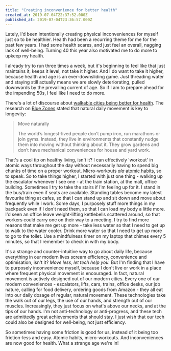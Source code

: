 ```yaml
---
title: "Creating inconvenience for better health"
created_at: 2019-07-04T22:37:52.000Z
published_at: 2019-07-04T23:36:57.000Z
---
```

Lately, I'd been intentionally creating physical inconveniences for myself just so to be healthier. Health had been a recurring theme for me for the past few years. I had some health scares, and just feel an overall, nagging lack of well-being. Turning 40 this year also motivated me to do more to upkeep my health.  

  

I already try to run three times a week, but it's beginning to feel like that just maintains it, keeps it level, not take it higher. And I do want to take it higher, because health and age is an ever-downsliding game. Just threading water and staying still actually means we are slowly deteriorating, pulled downwards by the prevailing current of age. So if I am to prepare ahead for the impending 50s, I feel like I need to do more.  

  

There's a lot of discourse about [walkable cities being better for health](https://www.theguardian.com/cities/2018/feb/05/walkable-cities-reduce-blood-pressure-study-finds). The research on [Blue Zones](https://www.bluezones.com/2016/11/power-9/) stated that natural daily movement is key to longevity:  

  

> Move naturally  
>   
> The world’s longest-lived people don’t pump iron, run marathons or join gyms. Instead, they live in environments that constantly nudge them into moving without thinking about it. They grow gardens and don’t have mechanical conveniences for house and yard work.

  

That's a cool tip on healthy living, isn't it? I can effectively 'workout' in atomic ways throughout the day without necessarily having to spend big chunks of time on a proper workout. Micro-workouts _ala_ [atomic habits](https://jamesclear.com/atomic-habits), so to speak. So to take things higher, I started with just one thing - walking up the escalator whenever I see one - at the train station, at the mall, office building. Sometimes I try to take the stairs if I'm feeling up for it. I stand in the bus/train even if seats are available. Standing tables become my latest favourite thing at cafes, so that I can stand up and sit down and move about frequently while I work. Some days, I purposely stuff more things in my backpack even if I don't need them, so that I can load my body a little more. I'd seen an office leave weight-lifting kettlebells scattered around, so that workers could carry one on their way to a meeting. I try to find more reasons that make me get up more - take less water so that I need to get up to walk to the water cooler. Drink more water so that I need to get up more to go to the toilet. Use a mindfulness timer on my laptop that chimes every 5 minutes, so that I remember to check in with my body.

  

It's a strange and counter-intuitive way to go about daily life, because everything in our modern lives scream efficiency, convenience and optimisation, isn't it? _Move less, let tech help you._ But I'm finding that I have to purposely inconvenience myself, because I don't live or work in a place where frequent physical movement is encouraged. In fact, natural movement is actively designed out of our modern cities. Every one of our modern conveniences - escalators, lifts, cars, trains, office desks, our job nature, calling for food delivery, ordering goods from Amazon - they all eat into our daily dosage of regular, natural movement. These technologies take the walk out of our legs, the use of our hands, and strength out of our muscles. Increasingly, they just focus on what's above our necks, and at the tips of our hands. I'm not anti-technology or anti-progress, and these tech are admittedly great achievements that should stay. I just wish that our tech could also be designed for well-being, not just efficiency.  

  

So sometimes having some friction is good for us, instead of it being too friction-less and easy. Atomic habits, micro-workouts. And inconveniences are now good for health. What a strange age we're in!
